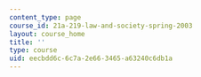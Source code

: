 ```yaml
---
content_type: page
course_id: 21a-219-law-and-society-spring-2003
layout: course_home
title: ''
type: course
uid: eecbdd6c-6c7a-2e66-3465-a63240c6db1a
---
```

